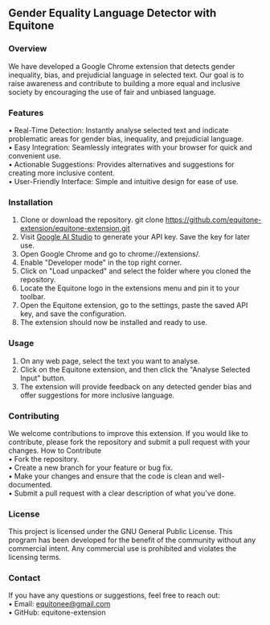 ## Gender Equality Language Detector with Equitone
### Overview
We have developed a Google Chrome extension that detects gender inequality, bias, and prejudicial language in selected text. Our goal is to raise awareness and contribute to building a more equal and inclusive society by encouraging the use of fair and unbiased language.
### Features
•	Real-Time Detection: Instantly analyse selected text and indicate problematic areas for gender bias, inequality, and prejudicial language.\
•	Easy Integration: Seamlessly integrates with your browser for quick and convenient use.\
•	Actionable Suggestions: Provides alternatives and suggestions for creating more inclusive content.\
•	User-Friendly Interface: Simple and intuitive design for ease of use.
### Installation
1.	Clone or download the repository. git clone
https://github.com/equitone-extension/equitone-extension.git
2.	Visit [Google AI Studio](
https://aistudio.google.com/app/apikey)
to generate your API key. Save the key for later use.
3.	Open Google Chrome and go to chrome://extensions/.
4.	Enable "Developer mode" in the top right corner.
5.	Click on "Load unpacked" and select the folder where you cloned the repository.
6.	Locate the Equitone logo in the extensions menu and pin it to your toolbar.
7.	Open the Equitone extension, go to the settings, paste the saved API key, and save the configuration.
8.	The extension should now be installed and ready to use.
### Usage
1.	On any web page, select the text you want to analyse. 
2.	Click on the Equitone extension, and then click the "Analyse Selected Input" button.
3.	The extension will provide feedback on any detected gender bias and offer suggestions for more inclusive language.
### Contributing
We welcome contributions to improve this extension. If you would like to contribute, please fork the repository and submit a pull request with your changes.
How to Contribute\
•	Fork the repository.\
•	Create a new branch for your feature or bug fix.\
•	Make your changes and ensure that the code is clean and well-documented.\
•	Submit a pull request with a clear description of what you've done.
### License
This project is licensed under the GNU General Public License. This program has been developed for the benefit of the community without any commercial intent. Any commercial use is prohibited and violates the licensing terms.
### Contact
If you have any questions or suggestions, feel free to reach out:\
•	Email: equitonee@gmail.com\
•	GitHub: equitone-extension
